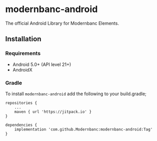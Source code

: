 # modernbanc-android

The official Android Library for Modernbanc Elements.

##  Installation

### Requirements
- Android 5.0+ (API level 21+)
- AndroidX

### Gradle
To install `modernbanc-android` add the following to your build.gradle;

```
repositories {
    ...
    maven { url 'https://jitpack.io' }
}

dependencies {
    implementation 'com.github.Modernbanc:modernbanc-android:Tag'
}
```
	
